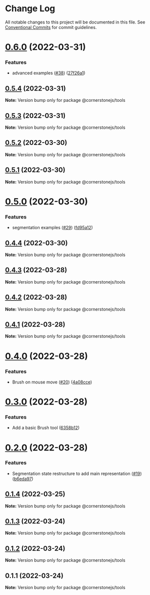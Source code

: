 # Change Log

All notable changes to this project will be documented in this file.
See [Conventional Commits](https://conventionalcommits.org) for commit guidelines.

# [0.6.0](https://github.com/PrecisionMetrics/cornerstone3d-FORPUBLIC/compare/@cornerstonejs/tools@0.5.4...@cornerstonejs/tools@0.6.0) (2022-03-31)


### Features

* advanced examples ([#38](https://github.com/PrecisionMetrics/cornerstone3d-FORPUBLIC/issues/38)) ([27f26a1](https://github.com/PrecisionMetrics/cornerstone3d-FORPUBLIC/commit/27f26a12a1712b7542cc66ab1d077cfb0da50a86))





## [0.5.4](https://github.com/PrecisionMetrics/cornerstone3d-FORPUBLIC/compare/@cornerstonejs/tools@0.5.3...@cornerstonejs/tools@0.5.4) (2022-03-31)

**Note:** Version bump only for package @cornerstonejs/tools





## [0.5.3](https://github.com/PrecisionMetrics/cornerstone3d-FORPUBLIC/compare/@cornerstonejs/tools@0.5.2...@cornerstonejs/tools@0.5.3) (2022-03-31)

**Note:** Version bump only for package @cornerstonejs/tools





## [0.5.2](https://github.com/PrecisionMetrics/cornerstone3d-FORPUBLIC/compare/@cornerstonejs/tools@0.5.1...@cornerstonejs/tools@0.5.2) (2022-03-30)

**Note:** Version bump only for package @cornerstonejs/tools





## [0.5.1](https://github.com/PrecisionMetrics/cornerstone3d-FORPUBLIC/compare/@cornerstonejs/tools@0.5.0...@cornerstonejs/tools@0.5.1) (2022-03-30)

**Note:** Version bump only for package @cornerstonejs/tools

# [0.5.0](https://github.com/PrecisionMetrics/cornerstone3d-FORPUBLIC/compare/@cornerstonejs/tools@0.4.4...@cornerstonejs/tools@0.5.0) (2022-03-30)

### Features

- segmentation examples ([#29](https://github.com/PrecisionMetrics/cornerstone3d-FORPUBLIC/issues/29)) ([fd95a12](https://github.com/PrecisionMetrics/cornerstone3d-FORPUBLIC/commit/fd95a12910ffe87a201d5eb94cbae32e95a8be8f))

## [0.4.4](https://github.com/PrecisionMetrics/cornerstone3d-FORPUBLIC/compare/@cornerstonejs/tools@0.4.3...@cornerstonejs/tools@0.4.4) (2022-03-30)

**Note:** Version bump only for package @cornerstonejs/tools

## [0.4.3](https://github.com/PrecisionMetrics/cornerstone3d-FORPUBLIC/compare/@cornerstonejs/tools@0.4.2...@cornerstonejs/tools@0.4.3) (2022-03-28)

**Note:** Version bump only for package @cornerstonejs/tools

## [0.4.2](https://github.com/PrecisionMetrics/cornerstone3d-FORPUBLIC/compare/@cornerstonejs/tools@0.4.1...@cornerstonejs/tools@0.4.2) (2022-03-28)

**Note:** Version bump only for package @cornerstonejs/tools

## [0.4.1](https://github.com/PrecisionMetrics/cornerstone3d-FORPUBLIC/compare/@cornerstonejs/tools@0.4.0...@cornerstonejs/tools@0.4.1) (2022-03-28)

**Note:** Version bump only for package @cornerstonejs/tools

# [0.4.0](https://github.com/PrecisionMetrics/cornerstone3d-FORPUBLIC/compare/@cornerstonejs/tools@0.3.0...@cornerstonejs/tools@0.4.0) (2022-03-28)

### Features

- Brush on mouse move ([#20](https://github.com/PrecisionMetrics/cornerstone3d-FORPUBLIC/issues/20)) ([4a08cce](https://github.com/PrecisionMetrics/cornerstone3d-FORPUBLIC/commit/4a08cce5e6cc2e9715367c233ab272bd259ca7d1))

# [0.3.0](https://github.com/PrecisionMetrics/cornerstone3d-FORPUBLIC/compare/@cornerstonejs/tools@0.2.0...@cornerstonejs/tools@0.3.0) (2022-03-28)

### Features

- Add a basic Brush tool ([6358b12](https://github.com/PrecisionMetrics/cornerstone3d-FORPUBLIC/commit/6358b126c9d03bd349f864cec53d22c92f8b1405))

# [0.2.0](https://github.com/PrecisionMetrics/cornerstone3d-FORPUBLIC/compare/@cornerstonejs/tools@0.1.4...@cornerstonejs/tools@0.2.0) (2022-03-28)

### Features

- Segmentation state restructure to add main representation ([#19](https://github.com/PrecisionMetrics/cornerstone3d-FORPUBLIC/issues/19)) ([b6eda97](https://github.com/PrecisionMetrics/cornerstone3d-FORPUBLIC/commit/b6eda97ab77ec244fd2e3a8c7d164efe78a4516f))

## [0.1.4](https://github.com/PrecisionMetrics/cornerstone3d-FORPUBLIC/compare/@cornerstonejs/tools@0.1.3...@cornerstonejs/tools@0.1.4) (2022-03-25)

**Note:** Version bump only for package @cornerstonejs/tools

## [0.1.3](https://github.com/PrecisionMetrics/cornerstone3d-FORPUBLIC/compare/@cornerstonejs/tools@0.1.2...@cornerstonejs/tools@0.1.3) (2022-03-24)

**Note:** Version bump only for package @cornerstonejs/tools

## [0.1.2](https://github.com/PrecisionMetrics/cornerstone3d-FORPUBLIC/compare/@cornerstonejs/tools@0.1.1...@cornerstonejs/tools@0.1.2) (2022-03-24)

**Note:** Version bump only for package @cornerstonejs/tools

## 0.1.1 (2022-03-24)

**Note:** Version bump only for package @cornerstonejs/tools

